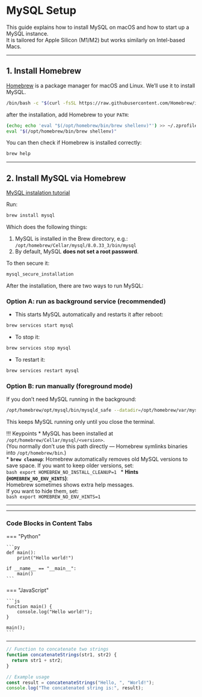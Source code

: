 # MySQL Setup

This guide explains how to install MySQL on macOS and how to start up a MySQL instance.  
It is tailored for Apple Silicon (M1/M2) but works similarly on Intel-based Macs.

---

## 1. Install Homebrew

[Homebrew](https://brew.sh/) is a package manager for macOS and Linux. We’ll use it to install MySQL.

```bash
/bin/bash -c "$(curl -fsSL https://raw.githubusercontent.com/Homebrew/install/HEAD/install.sh)"
```
after the installation, add Homebrew to your `PATH`:

```bash
(echo; echo 'eval "$(/opt/homebrew/bin/brew shellenv)"') >> ~/.zprofile
eval "$(/opt/homebrew/bin/brew shellenv)"
```
You can then check if Homebrew is installed correctly:
```bash
brew help
```

---

## 2. Install MySQL via Homebrew
[MySQL instalation tutorial](https://sqlpad.io/tutorial/mysql-install-mac/)

Run:
```bash
brew install mysql
```
Which does the following things:

1. MySQL is installed in the Brew directory, e.g.: `/opt/homebrew/Cellar/mysql/8.0.33_3/bin/mysql`
2. By default, MySQL __does not set a root password__.

To then secure it:
```bash
mysql_secure_installation
```

After the installation, there are two ways to run MySQL:

### Option A: run as background service (recommended)

* This starts MySQL automatically and restarts it after reboot:
```bash
brew services start mysql
```

* To stop it:
```bash
brew services stop mysql
```

* To restart it:
```bash
brew services restart mysql
```

### Option B: run manually (foreground mode)

If you don’t need MySQL running in the background:
```bash
/opt/homebrew/opt/mysql/bin/mysqld_safe --datadir=/opt/homebrew/var/mysql

```
This keeps MySQL running only until you close the terminal.




!!! Keypoints
    * MySQL has been installed at `/opt/homebrew/Cellar/mysql/<version>`.  
    (You normally don’t use this path directly — Homebrew symlinks binaries into `/opt/homebrew/bin`.)  
    * **`brew cleanup`**: Homebrew automatically removes old MySQL versions to save space. If you want to keep older versions, set:  
    ```bash
    export HOMEBREW_NO_INSTALL_CLEANUP=1
    ```
    * **Hints (`HOMEBREW_NO_ENV_HINTS`)**:  
    Homebrew sometimes shows extra help messages.  
    If you want to hide them, set:  
    ```bash
    export HOMEBREW_NO_ENV_HINTS=1
    ```

---





















---

### Code Blocks in Content Tabs

=== "Python"

    ```py
    def main():
        print("Hello world!")

    if __name__ == "__main__":
        main()
    ```

=== "JavaScript"

    ```js
    function main() {
        console.log("Hello world!");
    }

    main();
    ```

---

```js title="code-examples.md" linenums="1" hl_lines="2-4"
// Function to concatenate two strings
function concatenateStrings(str1, str2) {
  return str1 + str2;
}

// Example usage
const result = concatenateStrings("Hello, ", "World!");
console.log("The concatenated string is:", result);
```
